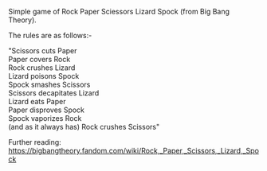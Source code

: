Simple game of Rock Paper Sciessors Lizard Spock (from Big Bang Theory).

The rules are as follows:-

"Scissors cuts Paper <br>
  Paper covers Rock <br>
  Rock crushes Lizard <br>
  Lizard poisons Spock <br>
  Spock smashes Scissors <br>
  Scissors decapitates Lizard <br>
  Lizard eats Paper <br>
  Paper disproves Spock <br>
  Spock vaporizes Rock<br>
  (and as it always has) Rock crushes Scissors" <br>

Further reading: https://bigbangtheory.fandom.com/wiki/Rock,_Paper,_Scissors,_Lizard,_Spock 
